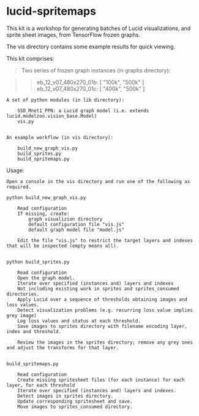# lucid-spritemaps

This kit is a workshop for generating batches of Lucid visualizations, and sprite sheet images, from TensorFlow frozen graphs.


The vis directory contains some example results for quick viewing. 



This kit comprises:

> Two series of frozen graph instances (in graphs directory):

>> eb_12_v07_480x270_01b:  [ "100k", "500k" ]
>> eb_12_v07_480x270_01c:  [ "400k", "500k" ]

        
    A set of python modules (in lib directory):
        
        SSD_Mnet1_PPN: a Lucid graph model (i.e. extends lucid.modelzoo.vision_base.Model)
        vis.py

        
    An example workflow (in vis directory):
    
        build_new_graph_vis.py
        build_sprites.py
        build_spritemaps.py

        
        
Usage:

    Open a console in the vis directory and run one of the following as required.
    
    python build_new_graph_vis.py
    
        Read configuration
        If missing, create:
            graph visualizion directory
            default configuration file "vis.js"
            default graph model file "model.js"

        Edit the file "vis.js" to restrict the target layers and indexes that will be inspected (empty means all).


    python build_sprites.py

        Read configuration
        Open the graph model.
        Iterate over specified (instances and) layers and indexes
        Not including existing work in sprites and sprites_consumed directories.
        Apply Lucid over a sequence of thresholds obtaining images and loss values.
        Detect visualization problems (e.g. recurring loss value implies grey image)
        Log loss values and status at each threshold.
        Save images to sprites directory with filename encoding layer, index and threshold.
    
        Review the images in the sprites directory; remove any grey ones and adjust the transforms for that layer.
        
    
    build_spritemaps.py
        
        Read configuration
        Create missing spritesheet files (for each instance) for each layer, for each threshold 
        Iterate over specified (instances and) layers and indexes.
        Detect images in sprites directory.
        Update corresponding spritesheet and save.
        Move images to sprites_consumed directory.
        
        
        